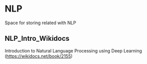 # NLP
Space for storing related with NLP

## NLP_Intro_Wikidocs
Introduction to Natural Language Processing using Deep Learning (https://wikidocs.net/book/2155)
